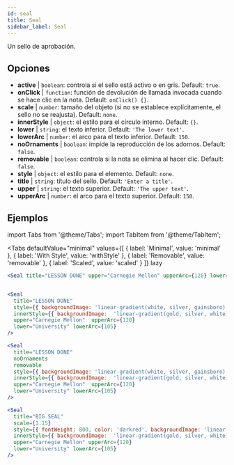```yaml
---
id: seal 
title: Seal
sidebar_label: Seal
---
```


Un sello de aprobación.

## Opciones

* __active__ | `boolean`: controla si el sello está activo o en gris. Default: `true`.
* __onClick__ | `function`: función de devolución de llamada invocada cuando se hace clic en la nota. Default: `onClick() {}`.
* __scale__ | `number`: tamaño del objeto (si no se establece explícitamente, el sello no se reajusta). Default: `none`.
* __innerStyle__ | `object`: el estilo para el círculo interno. Default: `{}`.
* __lower__ | `string`: el texto inferior. Default: `'The lower text'`.
* __lowerArc__ | `number`: el arco para el texto inferior. Default: `150`.
* __noOrnaments__ | `boolean`: impide la reproducción de los adornos. Default: `false`.
* __removable__ | `boolean`: controla si la nota se elimina al hacer clic. Default: `false`.
* __style__ | `object`: el estilo para el elemento. Default: `none`.
* __title__ | `string`: título del sello. Default: `'Enter a title'`.
* __upper__ | `string`: el texto superior. Default: `'The upper text'`.
* __upperArc__ | `number`: el arco para el texto superior. Default: `150`.


## Ejemplos

import Tabs from '@theme/Tabs';
import TabItem from '@theme/TabItem';

<Tabs
    defaultValue="minimal"
    values={[
        { label: 'Minimal', value: 'minimal' },
        { label: 'With Style', value: 'withStyle' },
        { label: 'Removable', value: 'removable' },
        { label: 'Scaled', value: 'scaled' }
    ]}
    lazy
>

<TabItem value="minimal">

```jsx live
<Seal title="LESSON DONE" upper="Carnegie Mellon" upperArc={120} lower="University" lowerArc={105} />
```

</TabItem>


<TabItem value="withStyle">

```jsx live

<Seal 
  title="LESSON DONE" 
  style={{ backgroundImage: 'linear-gradient(white, silver, gainsboro)'}}
  innerStyle={{ backgroundImage:  'linear-gradient(gold, silver, white)' }}
  upper="Carnegie Mellon"  upperArc={120} 
  lower="University" lowerArc={105}
/>
```

</TabItem>

<TabItem value="removable">

```jsx live
<Seal 
  title="LESSON DONE" 
  noOrnaments
  removable
  style={{ backgroundImage: 'linear-gradient(white, silver, gainsboro)'}}
  innerStyle={{ backgroundImage:  'linear-gradient(gold, silver, white)' }}
  upper="Carnegie Mellon"  upperArc={120} 
  lower="University" lowerArc={105}
/>
```

</TabItem>

<TabItem value="scaled">

```jsx live
<Seal 
  title="BIG SEAL" 
  scale={1.15}
  style={{ fontWeight: 800, color: 'darkred', backgroundImage: 'linear-gradient(white, silver, gainsboro)'}}
  innerStyle={{ backgroundImage:  'linear-gradient(gold, silver, white)' }}
  upper="Carnegie Mellon" upperArc={120} 
  lower="University" lowerArc={105}
/>
```

</TabItem>

</Tabs>
